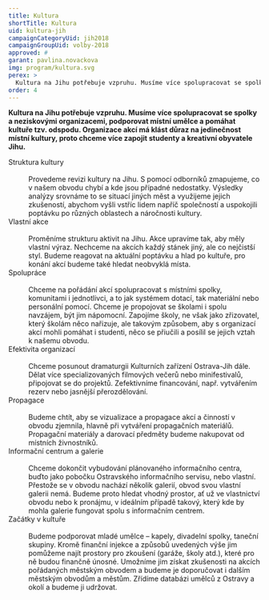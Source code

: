 ```yaml
---
title: Kultura
shortTitle: Kultura
uid: kultura-jih
campaignCategoryUid: jih2018
campaignGroupUid: volby-2018
approved: #
garant: pavlina.novackova
img: program/kultura.svg
perex: >
  Kultura na Jihu potřebuje vzpruhu. Musíme více spolupracovat se spolky a neziskovými organizacemi, podporovat místní umělce a pomáhat kultuře tzv. odspodu. Organizace akcí má klást důraz na jedinečnost místní kultury, proto chceme více zapojit studenty a kreativní obyvatele Jihu.
order: 4
---
```


**Kultura na Jihu potřebuje vzpruhu. Musíme více spolupracovat se spolky a neziskovými organizacemi, podporovat místní umělce a pomáhat kultuře tzv. odspodu. Organizace akcí má klást důraz na jedinečnost místní kultury, proto chceme více zapojit studenty a kreativní obyvatele Jihu.**

<dl class="c-program-key-point-list">
  <dt>Struktura kultury</dt><br />
  <dd>Provedeme revizi kultury na Jihu. S pomocí odborníků zmapujeme, co v našem obvodu chybí a kde jsou případné nedostatky. Výsledky analýzy srovnáme to se situací jiných měst a využijeme jejich zkušeností, abychom vyšli vstříc lidem napříč společností a uspokojili poptávku po různých oblastech a náročnosti kultury.</dd>
  <dt>Vlastní akce</dt><br />
  <dd>Proměníme strukturu aktivit na Jihu. Akce upravíme tak, aby měly vlastní výraz. Nechceme na akcích každý stánek jiný, ale co nejčistší styl. Budeme reagovat na aktuální poptávku a hlad po kultuře, pro konání akcí budeme také hledat neobvyklá místa.</dd>
  <dt>Spolupráce</dt><br />
  <dd>Chceme na pořádání akcí spolupracovat s místními spolky, komunitami i jednotlivci, a to jak systémem dotací, tak materiální nebo personální pomocí. Chceme je propojovat se školami i spolu navzájem, být jim nápomocní. Zapojíme školy, ne však jako zřizovatel, který školám něco nařizuje, ale takovým způsobem, aby s organizací akcí mohli pomáhat i studenti, něco se přiučili a posílil se jejich vztah k našemu obvodu.</dd>
  <dt>Efektivita organizací</dt><br />
  <dd>Chceme posunout dramaturgii Kulturních zařízení Ostrava-Jih dále. Dělat více specializovaných filmových večerů nebo minifestivalů, připojovat se do projektů. Zefektivníme financování, např. vytvářením rezerv nebo jasnější přerozdělování.</dd>
  <dt>Propagace</dt><br />
  <dd>Budeme chtít, aby se vizualizace a propagace akcí a činností v obvodu zjemnila, hlavně při vytváření propagačních materiálů. Propagační materiály a darovací předměty budeme nakupovat od místních živnostníků.</dd>
  <dt>Informační centrum a galerie</dt><br />
  <dd>Chceme dokončit vybudování plánovaného informačního centra, buďto jako pobočku Ostravského informačního servisu, nebo vlastní. Přestože se v obvodu nachází několik galerií, obvod svou vlastní galerii nemá. Budeme proto hledat vhodný prostor, ať už ve vlastnictví obvodu nebo k pronájmu, v ideálním případě takový, který kde by mohla galerie fungovat spolu s informačním centrem.</dd>
  <dt>Začátky v kultuře</dt><br />
  <dd>Budeme podporovat mladé umělce – kapely, divadelní spolky, taneční skupiny. Kromě finanční injekce a způsobů uvedených výše jim pomůžeme najít prostory pro zkoušení (garáže, školy atd.), které pro ně budou finančně únosné. Umožníme jim získat zkušenosti na akcích pořádaných městským obvodem a budeme je doporučovat i dalším městským obvodům a městům. Zřídíme databázi umělců z Ostravy a okolí a budeme ji udržovat.</dd>
</dl>
